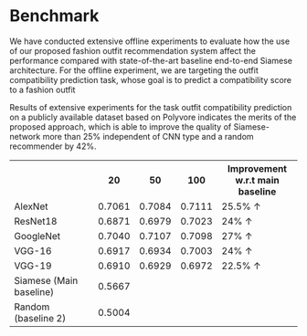 # Benchmark
 We have conducted extensive offline experiments to evaluate how the use of our proposed fashion outfit recommendation system affect the performance compared with state-of-the-art baseline end-to-end Siamese architecture. For the offline experiment, we are targeting the outfit compatibility prediction task, whose goal is to predict a compatibility score to a fashion outfit 
 
 Results of extensive experiments for the task outfit compatibility prediction on a publicly available dataset based on Polyvore indicates the merits of the proposed approach, which is able to improve the quality of Siamese-network more than 25\% independent of CNN type and a random recommender by 42\%.

<table>
  <tr>
    <th></th>
    <th>20</th>
    <th>50</th>
    <th>100</th>
    <th>Improvement<br>w.r.t main baseline</th>
  </tr>
  <tr>
    <td>AlexNet</td>
    <td>0.7061</td>
    <td>0.7084</td>
    <td>0.7111</td>
    <td>25.5% ↑</td>
  </tr>
  <tr>
    <td>ResNet18</td>
    <td>0.6871</td>
    <td>0.6979</td>
    <td>0.7023</td>
    <td>24% ↑</td>
  </tr>
  <tr>
    <td>GoogleNet</td>
    <td>0.7040</td>
    <td>0.7107</td>
    <td>0.7098</td>
    <td>27% ↑</td>
  </tr>
  <tr>
    <td>VGG-16</td>
    <td>0.6917</td>
    <td>0.6934</td>
    <td>0.7003</td>
    <td>24% ↑</td>
  </tr>
  <tr>
    <td>VGG-19</td>
    <td>0.6910</td>
    <td>0.6929</td>
    <td>0.6972</td>
    <td>22.5% ↑</td>
  </tr>
  <tr>
    <td>Siamese (Main baseline)</td>
    <td colspan="3">0.5667</td>
    <td></td>
  </tr>
  <tr>
    <td>Random (baseline 2)</td>
    <td colspan="3">0.5004</td>
    <td></td>
  </tr>
</table>
